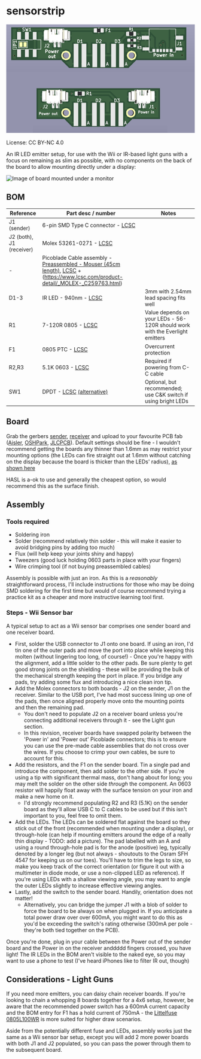 # sensorstrip

![Image of PCB](resources/sensorstrip-render.png)

License: CC BY-NC 4.0

An IR LED emitter setup, for use with the Wii or IR-based light guns with a focus on remaining as slim as possible, with no components on the back of the board to allow mounting directly under a display:

![Image of board mounted under a monitor](resources/sensorstrip-mounting.jpg)

## BOM

| Reference | Part desc / number | Notes |
|----------|-------------|-------|
| J1 (sender) | 6-pin SMD Type C connector - [LCSC](https://lcsc.com/product-detail/USB-Connectors_DEALON-USB-TYPE-C-007_C2927027.html) |  |
| J2 (both), J1 (receiver) | Molex 53261-0271  - [LCSC](https://www.lcsc.com/product-detail/Wire-To-Board-Wire-To-Wire-Connector_MOLEX-532610271_C189700.html) |  |
| - | Picoblade Cable assembly - [Preassembled - Mouser (45cm length)](https://www.mouser.co.uk/ProductDetail/Molex/15134-0205?qs=F%2F1Z9SgJL%252BW0yu3FEJM3cA%3D%3D), [LCSC](https://www.lcsc.com/product-detail/_MOLEX-_C293613.html) + (https://www.lcsc.com/product-detail/_MOLEX-_C259763.html) | |
| D1-3 | IR LED - 940nm - [LCSC](https://lcsc.com/product-detail/Infrared-IR-LEDs_Everlight-Elec-IR204-H60_C60099.html) | 3mm with 2.54mm lead spacing fits well |
| R1 | 7-120R 0805 - [LCSC](https://lcsc.com/product-detail/Chip-Resistor-Surface-Mount_PANASONIC-ERJ3EKF1200V_C169257.html) | Value depends on your LEDs - 56-120R should work with the Everlight emitters |
| F1 | 0805 PTC - [LCSC](https://www.lcsc.com/product-detail/_Murata-Electronics-_C184863.html) | Overcurrent protection |
| R2,R3 | 5.1K 0603 - [LCSC](https://lcsc.com/product-detail/Chip-Resistor-Surface-Mount_PANASONIC-ERJ3EKF5101V_C123727.html) | Required if powering from C-C cable |
| SW1 | DPDT - [LCSC](https://lcsc.com/product-detail/Slide-Switches_C-K-JS202011SCQN_C221666.html) [(alternative)](https://lcsc.com/product-detail/Slide-Switches_XKB-Connectivity-SS-3235S-L1_C500055.html)  | Optional, but recommended; use C&K switch if using bright LEDs |

## Board

Grab the gerbers [sender](https://github.com/eatnooM/sensorstrip/blob/main/sensorstrip-sender/sensorstrip-sender-gerbers.zip), [receiver](https://github.com/eatnooM/sensorstrip/blob/main/sensorstrip-receiver/sensorstrip-receiver-gerbers.zip) and upload to your favourite PCB fab ([Aisler](https://aisler.net/), [OSHPark](https://oshpark.com/), [JLCPCB](https://jlcpcb.com/)). Default settings should be fine - I wouldn't recommend getting the boards any thinner than 1.6mm as may restrict your mounting options (the LEDs can fire straight out at 1.6mm without catching on the display because the board is thicker than the LEDs' radius), [as shown here](resources/sensorstrip-pcb-thickness.jpg)

HASL is a-ok to use and generally the cheapest option, so would recommend this as the surface finish.

## Assembly

### Tools required
- Soldering iron
- Solder (recommend relatively thin solder - this will make it easier to avoid bridging pins by adding too much)
- Flux (will help keep your joints shiny and happy)
- Tweezers (good luck holding 0603 parts in place with your fingers)
- Wire crimping tool (if not buying preassembled cables)

Assembly is possible with just an iron. As this is a _reasonably_ straightforward process, I'll include instructions for those who may be doing SMD soldering for the first time but would of course recommend trying a practice kit as a cheaper and more instructive learning tool first.

### Steps - Wii Sensor bar

A typical setup to act as a Wii sensor bar comprises one sender board and one receiver board.

- First, solder the USB connector to J1 onto one board. If using an iron, I'd tin one of the outer pads and move the port into place while keeping this molten (without lingering too long, of course!) - Once you're happy with the alignment, add a little solder to the other pads. Be sure plenty to get good strong joints on the shielding - these will be providing the bulk of the mechanical strength keeping the port in place. If you bridge any pads, try adding some flux and introducing a nice clean iron tip.
- Add the Molex connectors to both boards - J2 on the sender, J1 on the receiver. Similar to the USB port, I've had most success lining up one of the pads, then once aligned properly move onto the mounting points and then the remaining pad.
	- You don't need to populate J2 on a receiver board unless you're connecting additional receivers through it - see the Light gun section.
	- In this revision, receiver boards have swapped polarity between the 'Power in' and 'Power out' Picoblade connectors; this is to ensure you can use the pre-made cable assemblies that do not cross over the wires. If you choose to crimp your own cables, be sure to account for this.
- Add the resistors, and the F1 on the sender board. Tin a single pad and introduce the component, then add solder to the other side. If you're using a tip with significant thermal mass, don't hang about for long; you may melt the solder on the other side _through_ the component. An 0603 resistor will happily float away with the surface tension on your iron and make a new home on it.
	- I'd strongly recommend populating R2 and R3 (5.1K) on the sender board as they'll allow USB C to C cables to be used but if this isn't important to you, feel free to omit them.
- Add the LEDs. The LEDs can be soldered flat against the board so they stick out of the front (recommended when mounting under a display), or through-hole (can help if mounting emitters around the edge of a really thin display - TODO: add a picture). The pad labelled with an A and using a round through-hole pad is for the anode (positive) leg, typically denoted by a longer leg (but not always - shoutouts to the Osram SFH 4547 for keeping us on our toes). You'll have to trim the legs to size, so make you keep track of the correct orientation (or figure it out with a multimeter in diode mode, or use a non-clipped LED as reference). If you're using LEDs with a shallow viewing angle, you may want to angle the outer LEDs slightly to increase effective viewing angles.
- Lastly, add the switch to the sender board. Handily, orientation does not matter!
	- Alternatively, you can bridge the jumper J1 with a blob of solder to force the board to be always on when plugged in. If you anticipate a total power draw over over 600mA, you might want to do this as you'd be exceeding the switch's rating otherwise (300mA per pole - they're both tied together on the PCB).
	
Once you're done, plug in your cable between the Power out of the sender board and the Power in on the receiver anddddd fingers crossed, you have light! The IR LEDs in the BOM aren't visible to the naked eye, so you may want to use a phone to test (I've heard iPhones like to filter IR out, though)

## Considerations - Light Guns 

If you need more emitters, you can daisy chain receiver boards. If you're looking to chain a whopping 8 boards together for a 4x6 setup, however, be aware that the recommended power switch has a 600mA current capacity and the BOM entry for F1 has a hold current of 750mA - the [Littelfuse 0805L100WR](https://www.lcsc.com/product-detail/Resettable-Fuses_Littelfuse-0805L100WR_C80270.html) is more suited for higher draw scenarios.

Aside from the potentially different fuse and LEDs, assembly works just the same as a Wii sensor bar setup, except you will add 2 more power boards with both J1 and J2 populated, so you can pass the power through them to the subsequent board.